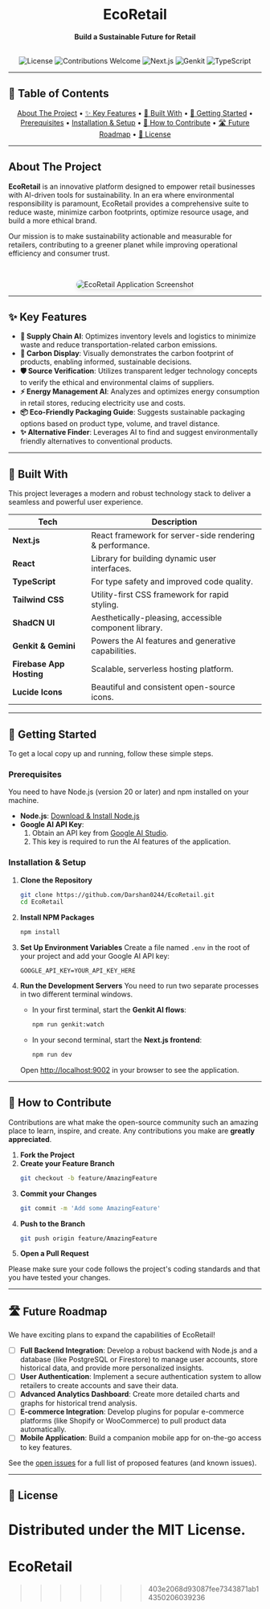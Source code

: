 <div align="center">
  <br />
  <h1 align="center">EcoRetail</h1>
  <p align="center">
    <strong>Build a Sustainable Future for Retail</strong>
  </p>
  <br />
</div>

<div align="center">
  <!-- Badges -->
  <img src="https://img.shields.io/badge/license-MIT-blue.svg" alt="License">
  <img src="https://img.shields.io/badge/contributions-welcome-brightgreen.svg?style=flat" alt="Contributions Welcome">
  <img src="https://img.shields.io/badge/Next.js-15.0-black?logo=next.js" alt="Next.js">
  <img src="https://img.shields.io/badge/Genkit-1.13-blueviolet?logo=google-cloud" alt="Genkit">
  <img src="https://img.shields.io/badge/TypeScript-5.x-blue?logo=typescript" alt="TypeScript">
</div>

---

## 📖 Table of Contents

<p align="center">
  <a href="#about-the-project">About The Project</a> •
  <a href="#-key-features">✨ Key Features</a> •
  <a href="#-built-with">🚀 Built With</a> •
  <a href="#-getting-started">🏁 Getting Started</a> •
  <a href="#prerequisites">Prerequisites</a> •
  <a href="#installation--setup">Installation & Setup</a> •
  <a href="#-how-to-contribute">🤝 How to Contribute</a> •
  <a href="#️-future-roadmap">🛣️ Future Roadmap</a> •
  <a href="#-license">📜 License</a>
</p>


---

## About The Project

**EcoRetail** is an innovative platform designed to empower retail businesses with AI-driven tools for sustainability. In an era where environmental responsibility is paramount, EcoRetail provides a comprehensive suite to reduce waste, minimize carbon footprints, optimize resource usage, and build a more ethical brand.

Our mission is to make sustainability actionable and measurable for retailers, contributing to a greener planet while improving operational efficiency and consumer trust.

<br>
<p align="center">
  <img src="https://placehold.co/800x450.png" alt="EcoRetail Application Screenshot" data-ai-hint="dashboard application" style="border-radius: 10px; box-shadow: 0 4px 8px rgba(0,0,0,0.1);">
</p>

---

## ✨ Key Features

-   **🚛 Supply Chain AI**: Optimizes inventory levels and logistics to minimize waste and reduce transportation-related carbon emissions.
-   **🌿 Carbon Display**: Visually demonstrates the carbon footprint of products, enabling informed, sustainable decisions.
-   **🛡️ Source Verification**: Utilizes transparent ledger technology concepts to verify the ethical and environmental claims of suppliers.
-   **⚡ Energy Management AI**: Analyzes and optimizes energy consumption in retail stores, reducing electricity use and costs.
-   **📦 Eco-Friendly Packaging Guide**: Suggests sustainable packaging options based on product type, volume, and travel distance.
-   **✨ Alternative Finder**: Leverages AI to find and suggest environmentally friendly alternatives to conventional products.

---

## 🚀 Built With

This project leverages a modern and robust technology stack to deliver a seamless and powerful user experience.

| Tech                  | Description                                            |
| --------------------- | ------------------------------------------------------ |
| **Next.js**           | React framework for server-side rendering & performance. |
| **React**             | Library for building dynamic user interfaces.          |
| **TypeScript**        | For type safety and improved code quality.             |
| **Tailwind CSS**      | Utility-first CSS framework for rapid styling.         |
| **ShadCN UI**         | Aesthetically-pleasing, accessible component library.  |
| **Genkit & Gemini**   | Powers the AI features and generative capabilities.    |
| **Firebase App Hosting** | Scalable, serverless hosting platform.                 |
| **Lucide Icons**      | Beautiful and consistent open-source icons.            |

---

## 🏁 Getting Started

To get a local copy up and running, follow these simple steps.

### Prerequisites

You need to have Node.js (version 20 or later) and npm installed on your machine.

-   **Node.js**: [Download & Install Node.js](https://nodejs.org/en/download/)
-   **Google AI API Key**:
    1.  Obtain an API key from [Google AI Studio](https://aistudio.google.com/app/apikey).
    2.  This key is required to run the AI features of the application.

### Installation & Setup

1.  **Clone the Repository**
    ```sh
    git clone https://github.com/Darshan0244/EcoRetail.git
    cd EcoRetail
    ```
2.  **Install NPM Packages**
    ```sh
    npm install
    ```
3.  **Set Up Environment Variables**
    Create a file named `.env` in the root of your project and add your Google AI API key:
    ```env
    GOOGLE_API_KEY=YOUR_API_KEY_HERE
    ```
4.  **Run the Development Servers**
    You need to run two separate processes in two different terminal windows.

    -   In your first terminal, start the **Genkit AI flows**:
        ```sh
        npm run genkit:watch
        ```
    -   In your second terminal, start the **Next.js frontend**:
        ```sh
        npm run dev
        ```

    Open [http://localhost:9002](http://localhost:9002) in your browser to see the application.

---

## 🤝 How to Contribute

Contributions are what make the open-source community such an amazing place to learn, inspire, and create. Any contributions you make are **greatly appreciated**.

1.  **Fork the Project**
2.  **Create your Feature Branch**
    ```sh
    git checkout -b feature/AmazingFeature
    ```
3.  **Commit your Changes**
    ```sh
    git commit -m 'Add some AmazingFeature'
    ```
4.  **Push to the Branch**
    ```sh
    git push origin feature/AmazingFeature
    ```
5.  **Open a Pull Request**

Please make sure your code follows the project's coding standards and that you have tested your changes.

---

## 🛣️ Future Roadmap

We have exciting plans to expand the capabilities of EcoRetail!

-   [ ] **Full Backend Integration**: Develop a robust backend with Node.js and a database (like PostgreSQL or Firestore) to manage user accounts, store historical data, and provide more personalized insights.
-   [ ] **User Authentication**: Implement a secure authentication system to allow retailers to create accounts and save their data.
-   [ ] **Advanced Analytics Dashboard**: Create more detailed charts and graphs for historical trend analysis.
-   [ ] **E-commerce Integration**: Develop plugins for popular e-commerce platforms (like Shopify or WooCommerce) to pull product data automatically.
-   [ ] **Mobile Application**: Build a companion mobile app for on-the-go access to key features.

See the [open issues](https://github.com/Darshan0244/EcoRetail/issues) for a full list of proposed features (and known issues).

---

## 📜 License

Distributed under the MIT License.
=======
# EcoRetail
>>>>>>> 403e2068d93087fee7343871ab14350206039236
